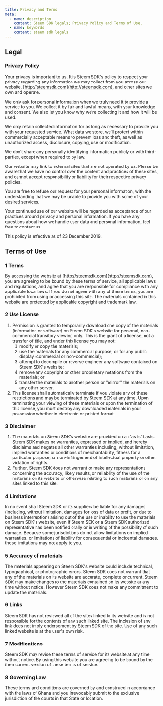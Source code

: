 ```yaml
---
title: Privacy and Terms
meta:
  - name: description
    content: Steem SDK legals; Privacy Policy and Terms of Use.
  - name: keywords
    content: steem sdk legals
---
```


## Legal

### Privacy Policy

Your privacy is important to us. It is Steem SDK's policy to respect your privacy regarding any information we may collect from you across our website, [http://steemsdk.com](http://steemsdk.com), and other sites we own and operate.

We only ask for personal information when we truly need it to provide a service to you. We collect it by fair and lawful means, with your knowledge and consent. We also let you know why we’re collecting it and how it will be used.

We only retain collected information for as long as necessary to provide you with your requested service. What data we store, we’ll protect within commercially acceptable means to prevent loss and theft, as well as unauthorized access, disclosure, copying, use or modification.

We don’t share any personally identifying information publicly or with third-parties, except when required to by law.

Our website may link to external sites that are not operated by us. Please be aware that we have no control over the content and practices of these sites, and cannot accept responsibility or liability for their respective privacy policies.

You are free to refuse our request for your personal information, with the understanding that we may be unable to provide you with some of your desired services.

Your continued use of our website will be regarded as acceptance of our practices around privacy and personal information. If you have any questions about how we handle user data and personal information, feel free to contact us.

This policy is effective as of 23 December 2019.


## Terms of Use

### 1 Terms

By accessing the website at [http://steemsdk.com](http://steemsdk.com), you are agreeing to be bound by these terms of service, all applicable laws and regulations, and agree that you are responsible for compliance with any applicable local laws. If you do not agree with any of these terms, you are prohibited from using or accessing this site. The materials contained in this website are protected by applicable copyright and trademark law.

### 2 Use License

1.  Permission is granted to temporarily download one copy of the materials (information or software) on Steem SDK's website for personal, non-commercial transitory viewing only. This is the grant of a license, not a transfer of title, and under this license you may not:
    1.  modify or copy the materials;
    2.  use the materials for any commercial purpose, or for any public display (commercial or non-commercial);
    3.  attempt to decompile or reverse engineer any software contained on Steem SDK's website;
    4.  remove any copyright or other proprietary notations from the materials; or
    5.  transfer the materials to another person or "mirror" the materials on any other server.
2.  This license shall automatically terminate if you violate any of these restrictions and may be terminated by Steem SDK at any time. Upon terminating your viewing of these materials or upon the termination of this license, you must destroy any downloaded materials in your possession whether in electronic or printed format.

### 3 Disclaimer

1.  The materials on Steem SDK's website are provided on an 'as is' basis. Steem SDK makes no warranties, expressed or implied, and hereby disclaims and negates all other warranties including, without limitation, implied warranties or conditions of merchantability, fitness for a particular purpose, or non-infringement of intellectual property or other violation of rights.
2.  Further, Steem SDK does not warrant or make any representations concerning the accuracy, likely results, or reliability of the use of the materials on its website or otherwise relating to such materials or on any sites linked to this site.

### 4 Limitations

In no event shall Steem SDK or its suppliers be liable for any damages (including, without limitation, damages for loss of data or profit, or due to business interruption) arising out of the use or inability to use the materials on Steem SDK's website, even if Steem SDK or a Steem SDK authorized representative has been notified orally or in writing of the possibility of such damage. Because some jurisdictions do not allow limitations on implied warranties, or limitations of liability for consequential or incidental damages, these limitations may not apply to you.

### 5 Accuracy of materials

The materials appearing on Steem SDK's website could include technical, typographical, or photographic errors. Steem SDK does not warrant that any of the materials on its website are accurate, complete or current. Steem SDK may make changes to the materials contained on its website at any time without notice. However Steem SDK does not make any commitment to update the materials.

### 6 Links

Steem SDK has not reviewed all of the sites linked to its website and is not responsible for the contents of any such linked site. The inclusion of any link does not imply endorsement by Steem SDK of the site. Use of any such linked website is at the user's own risk.

### 7 Modifications

Steem SDK may revise these terms of service for its website at any time without notice. By using this website you are agreeing to be bound by the then current version of these terms of service.

### 8 Governing Law

These terms and conditions are governed by and construed in accordance with the laws of Ghana and you irrevocably submit to the exclusive jurisdiction of the courts in that State or location.
